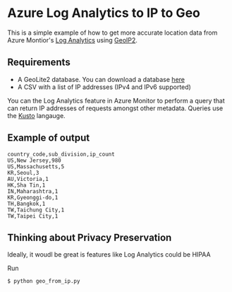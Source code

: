 # Azure Log Analytics to IP to Geo

This is a simple example of how to get more accurate location data from Azure Montior's [Log Analytics](https://docs.microsoft.com/en-us/azure/azure-monitor/log-query/log-query-overview) using [GeoIP2](https://github.com/maxmind/GeoIP2-python).

## Requirements
* A GeoLite2 database. You can download a database [here](https://dev.maxmind.com/geoip/geoip2/geolite)
* A CSV with a list of IP addresses (IPv4 and IPv6 supported)

You can the Log Analytics feature in Azure Monitor to perform a query that can return IP addresses of requests amongst other metadata. Queries use the [Kusto](https://docs.microsoft.com/en-us/azure/data-explorer/kusto/query/) langauge.

## Example of output
```csv
country_code,sub_division,ip_count
US,New Jersey,980
US,Massachusetts,5
KR,Seoul,3
AU,Victoria,1
HK,Sha Tin,1
IN,Maharashtra,1
KR,Gyeonggi-do,1
TH,Bangkok,1
TW,Taichung City,1
TW,Taipei City,1
```

## Thinking about Privacy Preservation

Ideally, it woudl be great is features like Log Analytics could be HIPAA 


Run 
```console
$ python geo_from_ip.py 
```
